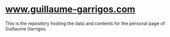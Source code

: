 # www.guillaume-garrigos.com

This is the repository hosting the data and contents for the personal page of Guillaume Garrigos.
				
